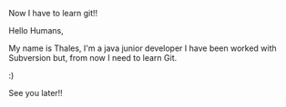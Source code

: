 Now I have to learn git!!

Hello Humans,

My name is Thales, I'm a java junior developer I have been worked with Subversion but, from now I need to learn Git.

:)

See you later!!
